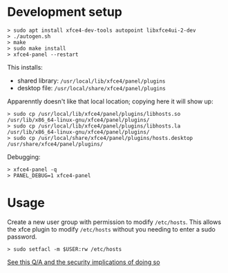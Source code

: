 # Development setup

```shell
> sudo apt install xfce4-dev-tools autopoint libxfce4ui-2-dev
> ./autogen.sh
> make
> sudo make install
> xfce4-panel --restart
```

This installs:
- shared library: `/usr/local/lib/xfce4/panel/plugins`
- desktop file: `/usr/local/share/xfce4/panel/plugins`

Apparenntly doesn't like that local location; copying here it will show up:

```shell
> sudo cp /usr/local/lib/xfce4/panel/plugins/libhosts.so /usr/lib/x86_64-linux-gnu/xfce4/panel/plugins/
> sudo cp /usr/local/lib/xfce4/panel/plugins/libhosts.la /usr/lib/x86_64-linux-gnu/xfce4/panel/plugins/
> sudo cp /usr/local/share/xfce4/panel/plugins/hosts.desktop /usr/share/xfce4/panel/plugins/
```

Debugging:

```shell
> xfce4-panel -q
> PANEL_DEBUG=1 xfce4-panel
```

# Usage

Create a new user group with permission to modify `/etc/hosts`. This allows the xfce plugin to
modify `/etc/hosts` without you needing to enter a sudo password.

```shell
> sudo setfacl -m $USER:rw /etc/hosts
```

[See this Q/A and the security implications of doing so](https://askubuntu.com/questions/895640/can-i-edit-hosts-without-sudo)